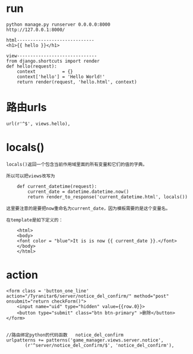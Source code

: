 # run

	python manage.py runserver 0.0.0.0:8000
	http://127.0.0.1:8000/

	html-----------------------------
	<h1>{{ hello }}</h1>

	view------------------------------
	from django.shortcuts import render
	def hello(request):
		context          = {}
	    context['hello'] = 'Hello World!'
	    return render(request, 'hello.html', context)


# 路由urls	

	url(r'^$', views.hello),


# locals()

	locals()返回一个包含当前作用域里面的所有变量和它们的值的字典。
	
	所以可以把views改写为
	
	    def current_datetime(request):
		    current_date = datetime.datetime.now()
		    return render_to_response('current_datetime.html', locals()) 
	
	这里要注意的是要把now重命名为current_date，因为模板需要的是这个变量名。
	
	在template是如下定义的：
	
	    <html>
	    <body>
	    <font color = "blue">It is is now {{ current_date }}.</font>
	    </body>
	    </html> 
    

# action

	<form class = 'button_one_line' action="/Tyranitar6/server/notice_del_confirm/" method="post" onsubmit="return checkForm()">
    	<input name="uid" type="hidden" value={{row.0}}>
        <button type="submit" class="btn btn-primary" >删除</button>
    </form>


	//路由绑定python的代码函数	notice_del_confirm
	urlpatterns += patterns('game_manager.views.server.notice',
           (r'^server/notice_del_confirm/$', 'notice_del_confirm'),
    

	
